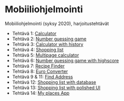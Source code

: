 # Mobiiliohjelmointi
Mobiiliohjelmointi (syksy 2020), harjoitustehtävät

- Tehtävä 1: [Calculator](/Calculator.js)
- Tehtävä 2: [Number guessing game](/NumberGuessing.js)
- Tehtävä 3: [Calculator with history](/CalculatorWithHistory.js)
- Tehtävä 4: [Shopping list](/Shoppinglist.js)
- Tehtävä 5: [Multipage calculator](/CalculatorWithPages.js)
- Tehtävä 6: [Number guessing game with highscore](/number_guessing_game_with_highscore/App.js)
- Tehtävä 7: [Recipe Finder](/recipe_finder/App.js)
- Tehtävä 8: [Euro Converter](/euro_converter/App.js)
- Tehtävä 9 & 11: [Find Address](/find_address/App.js)
- Tehtävä 12: [Shopping list with database](/shopping_list_with_db/App.js)
- Tehtävä 13: [Shopping list with polished UI](/shopping_list_with_polished_UI/App.js)
- Tehtävä 14: [My places App](/my_places_app/App.js)
